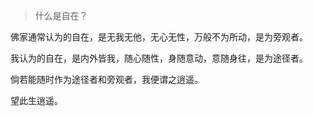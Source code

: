 > 什么是自在？



佛家通常认为的自在，是无我无他，无心无性，万般不为所动，是为旁观者。



我认为的自在，是内外皆我，随心随性，身随意动，意随身往，是为途径者。



倘若能随时作为途径者和旁观者，我便谓之逍遥。



望此生逍遥。